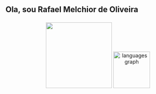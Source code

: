 <h2 align="left">Ola, sou Rafael Melchior de Oliveira</h2>

###

<div align="center">
  <img src = "https://bad-apple-github-readme.vercel.app/api?username=rafuel05&show_icons=true&count_private=true&line_height=20&icon_color=00b3ff&theme=blue-green&title_color=00b3ff" height = "180"/>
  <img src="https://github-readme-stats.vercel.app/api/top-langs?username=rafuel05&locale=en&hide_title=false&layout=compact&card_width=320&langs_count=5&theme=blue-green&hide_border=false" height="100" alt="languages graph"  />
</div>
